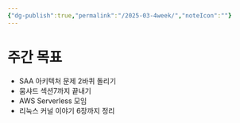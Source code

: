 ```yaml
---
{"dg-publish":true,"permalink":"/2025-03-4week/","noteIcon":""}
---
```


# 주간 목표
- SAA 아키텍처 문제 2바퀴 돌리기
- 뭄샤드 섹션7까지 끝내기
- AWS Serverless 모임
- 리눅스 커널 이야기 6장까지 정리